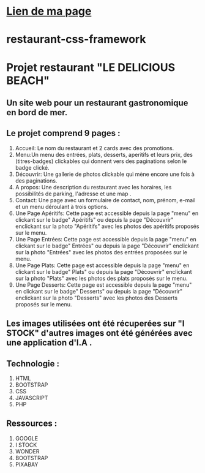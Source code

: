 # [Lien de ma page](https://pressy444.github.io/restaurant-css-framework/)

# restaurant-css-framework


# Projet restaurant "LE DELICIOUS BEACH"

## Un site web pour un restaurant gastronomique en bord de mer.
## Le projet comprend 9 pages :
1. Accueil: Le nom du restaurant et 2 cards avec des promotions.
2. Menu:Un menu des entrées, plats, desserts, aperitifs et leurs prix, des (titres-badges) clickables qui donnent vers des paginations selon le badge clické.
3. Découvrir: Une gallerie de photos clickable qui mène encore une fois à des paginations.
4. A propos: Une description du restaurant avec les horaires, les possibilités de parking, l'adresse et une map .
5. Contact: Une page avec un formulaire de contact, nom, prénom, e-mail et un menu déroulant à trois options.
6. Une Page Apéritifs: Cette page est accessible depuis la page "menu" en clickant sur le badge" Apéritifs" ou depuis la page "Découvrir" enclickant sur la photo "Apéritifs" avec les 
   photos des apéritifs proposés sur le menu. 
7. Une Page Entrées: Cette page est accessible depuis la page "menu" en clickant sur le badge" Entrées" ou depuis la page "Découvrir" enclickant sur la photo "Entrées" avec les 
   photos des entrées proposées sur le menu. 
8. Une Page Plats: Cette page est accessible depuis la page "menu" en clickant sur le badge" Plats" ou depuis la page "Découvrir" enclickant sur la photo "Plats" avec les 
   photos des plats proposés sur le menu. 
9. Une Page Desserts: Cette page est accessible depuis la page "menu" en clickant sur le badge" Desserts" ou depuis la page "Découvrir" enclickant sur la photo "Desserts" avec les 
   photos des Desserts proposés sur le menu.
## Les images utilisées ont été récuperées sur "I STOCK" d'autres images ont été générées avec une application d'I.A .

   
## Technologie :
1. HTML
2. BOOTSTRAP
3. CSS
4. JAVASCRIPT
5. PHP


## Ressources :
1. GOOGLE
2. I STOCK
3. WONDER
4. BOOTSTRAP
5. PIXABAY
   
   
